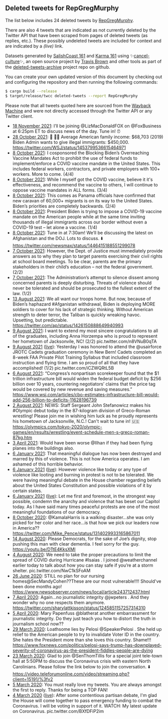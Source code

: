 ## Deleted tweets for RepGregMurphy

The list below includes 24 deleted tweets by
[RepGregMurphy](https://twitter.com/RepGregMurphy).

There are also 4 tweets that are indicated as not currently
deleted by the Twitter API that have been scraped from pages of deleted tweets (as replies, etc.).
These possibly undeleted tweets are included for context and are indicated by a _(live)_ link.


Datasets generated by [SalishCoast 161](https://twitter.com/SalishCoastA) and [Karma 161](https://twitter.com/KarmaOneSixOne)
using ✨[cancel-culture](https://github.com/travisbrown/cancel-culture)✨, an open source project by [Travis Brown](https://twitter.com/travisbrown) 
and other tools as part of the [deleted-tweets-archive](https://github.com/salcoast/deleted-tweets-archive/) project repo on github.

You can create your own updated version of this document by checking out and configuring the
repository and then running the following commands:

```bash
$ cargo build --release
$ target/release/twcc deleted-tweets --report RepGregMurphy
```

Please note that all tweets quoted here are sourced from the
[Wayback Machine](https://web.archive.org) and were not directly accessed through the Twitter API or
any Twitter client.

* [18 November 2021](https://web.archive.org/web/20211118231101/https://twitter.com/RepGregMurphy/status/1461471949905874951): I’ll be joining  @LizMacDonaldFOX  on  @FoxBusiness  at 6:25pm ET to discuss news of the day. Tune in! ⏰
* [28 October 2021](https://web.archive.org/web/20211028210216/https://twitter.com/RepGregMurphy/status/1453829437418508293): 🚨 🚨🚨 Average American family income: $68,703 (2019) Biden Admin wants to give illegal immigrants: $450,000. https://twitter.com/WSJ/status/1453799536615464971
* [ 8 October 2021](https://web.archive.org/web/20211008174334/https://twitter.com/RepGregMurphy/status/1446531687043764237): I cosponsored the Blocking Biden’s Overreaching Vaccine Mandates Act to prohibit the use of federal funds to implement/enforce a COVID vaccine mandate in the United States. This includes federal workers, contractors, and private employers with 100+ workers. More to come. (4/4)
* [ 8 October 2021](https://web.archive.org/web/20211008174334/https://twitter.com/RepGregMurphy/status/1446531687043764237): While I myself got the COVID vaccine, believe it it's effectiveness, and recommend the vaccine to others, I will continue to oppose vaccine mandates in ALL forms. (3/4)
* [ 8 October 2021](https://web.archive.org/web/20211008174334/https://twitter.com/RepGregMurphy/status/1446531687043764237): This comes as Panama officials have confirmed that new caravan of 60,000+ migrants is on its way to the United States. Biden’s priorities are completely backwards. (2/4)
* [ 8 October 2021](https://web.archive.org/web/20211008174334/https://twitter.com/RepGregMurphy/status/1446531687043764237): President Biden is trying to impose a COVID-19 vaccine mandate on the American people while at the same time inviting thousands of illegal immigrants across our border without even a COVID-19 test – let alone a vaccine. (1/4)
* [ 8 October 2021](https://web.archive.org/web/20211008110309/https://twitter.com/RepGregMurphy/status/1446430876724875273): Tune in at 7:30am! We’ll be discussing the latest on Afghanistan and the DOJ. Lots to discuss. ⬇️ https://twitter.com/newsmax/status/1446415188551299078
* [ 7 October 2021](https://web.archive.org/web/20211007202409/https://twitter.com/RepGregMurphy/status/1446209711188086784): However, the Dept. of Justice must immediately provide answers as to why they plan to target parents exercising their civil rights at school board meetings. To be clear, parents are the primary stakeholders in their child’s education – not the federal government. (2/2)
* [ 7 October 2021](https://web.archive.org/web/20211007202409/https://twitter.com/RepGregMurphy/status/1446209711188086784): The Administration’s attempt to silence dissent among concerned parents is deeply disturbing. Threats of violence should never be tolerated and should be prosecuted to the fullest extent of the law. (1/2)
* [13 August 2021](https://web.archive.org/web/20210813130704/https://twitter.com/RepGregMurphy/status/1426168214841700353): We all want our troops home. But now, because of Biden’s haphazard  #Afganistan  withdrawal, Biden is deploying MORE soldiers to cover for his lack of strategic thinking.  Without American strength to deter terror, the Taliban is quickly wreaking havoc. Upsetting, but predictable. https://twitter.com/ap/status/1426150888649940993
* [ 9 August 2021](https://web.archive.org/web/20210809173008/https://twitter.com/RepGregMurphy/status/1424785025028038660): I want to extend my most sincere congratulations to all of the graduates, including Anna Horzempa who is proud to represent her hometown of Jacksonvile, NC! (2/2) pic.twitter.com/n8VNuB0qTA
* [ 9 August 2021](https://web.archive.org/web/20210809173008/https://twitter.com/RepGregMurphy/status/1424785025028038660) ([live](https://twitter.com/RepGregMurphy/status/1424785011715227650)): Yesterday I was honored to attend the  @usairforce  JROTC Cadets graduation ceremony in New Bern! Cadets completed an 8-week FAA Private Pilot Training Syllabus that included classroom instruction and flying time. I am so proud of all that they have accomplished! (1/2) pic.twitter.com/iCZWQRtL5B
* [ 6 August 2021](https://web.archive.org/web/20210806183603/https://twitter.com/RepGregMurphy/status/1423633393242284040): “Congress’s nonpartisan scorekeeper found that the $1 trillion infrastructure bill would widen the federal budget deficit by $256 billion over 10 years, countering negotiators’ claims that the price tag would be covered by new revenue and saving measures.” https://www.wsj.com/articles/cbo-estimates-infrastructure-bill-would-add-256-billion-to-deficits-11628196739
* [ 2 August 2021](https://web.archive.org/web/20210802152817/https://twitter.com/RepGregMurphy/status/1422215897343746050): NEWS: Staff Sergeant John Stefanowicz makes his  #Olympic  debut today in the 87-kilogram division of Greco-Roman wrestling! Please join me in wishing him luck as he proudly represents his hometown of Jacksonville, N.C.! Can't wait to tune in! 🇺🇸 https://olympics.com/tokyo-2020/olympic-games/en/results/wrestling/event-schedule-men-s-greco-roman-87kg.htm
* [ 3 April 2021](https://web.archive.org/web/20210403165918/https://twitter.com/RepGregMurphy/status/1378391530763866123): Would have been worse  @Ilhan  if they had been flying planes into the buildings also.
* [ 6 January 2021](https://web.archive.org/web/20210106215340/https://twitter.com/RepGregMurphy/status/1346937898118090752): That meaningful dialogue has now been destroyed and marred by this of violence. This is not how America operates. I am ashamed of this horrible behavior.
* [ 6 January 2021](https://web.archive.org/web/20210106215340/https://twitter.com/RepGregMurphy/status/1346937898118090752) ([live](https://twitter.com/RepGregMurphy/status/1346937897191153664)): However violence like today or any type of violence like looting and burning in protest is not to be tolerated. We were having meaningful debate in the House chamber regarding beliefs about the United States Constitution and possible violations of it by certain states.
* [ 6 January 2021](https://web.archive.org/web/20210106215340/https://twitter.com/RepGregMurphy/status/1346937898118090752) ([live](https://twitter.com/RepGregMurphy/status/1346937896343908365)): Let me first and foremost, in the strongest way possible, condemn the anarchy and violence that has beset our Capitol today. As I have said many times peaceful protests are one of the most meaningful foundations of our democracy.
* [ 8 October 2020](https://web.archive.org/web/20201008023329/https://twitter.com/RepGregMurphy/status/1314030423635365890): @KamalaHarris  is a walking disaster...she was only picked for her color and her race...is that how we pick our leaders now in America?? https://twitter.com/Mike_Pence/status/1314029933165867011
* [14 August 2020](https://web.archive.org/web/20200814001655/https://twitter.com/RepGregMurphy/status/1294065061816934400): Please Democrats, for the sake of Joe’s dignity, stop pushing this man with clear dementia. I feel sorry for the guy. https://youtu.be/DTtE4KksXMI
* [ 4 August 2020](https://web.archive.org/web/20200804013214/https://twitter.com/RepGregMurphy/status/1290460304380506114): We need to take the proper precautions to limit the spread of COVID during Hurricane  #Isaias . I joined  @weatherchannel  earlier today to talk about how you can stay safe if you’re at a storm shelter. pic.twitter.com/NwC1kSFoAM
* [26 June 2020](https://web.archive.org/web/20200626120540/https://twitter.com/RepGregMurphy/status/1276484977073491968): STILL no plan for our nursing homes@SecMandyCohen??These are our most vulnerable!!!! Should've been done months ago! https://www.newsobserver.com/news/local/article243712437.html
* [ 7 April 2020](https://web.archive.org/web/20200407001518/https://twitter.com/RepGregMurphy/status/1247316722136297475): Again...no journalistic integrity  @jwpeters . And they wonder why no one respects them anymore. https://twitter.com/sharylattkisson/status/1245851157257314310
* [ 5 April 2020](https://web.archive.org/web/20200405211956/https://twitter.com/RepGregMurphy/status/1246901081407475714): Mary Papenfuss  @blatherat  another embarrassment for journalistic integrity. Do they just teach you how to distort the truth in journalism school now??
* [29 March 2020](https://web.archive.org/web/20200329214614/https://twitter.com/RepGregMurphy/status/1244378322110464005): Loathsome lies by Pelosi  @SpeakerPelosi . She held up relief to the American people to try to invalidate Voter ID in the country. She hates the President more than she loves this country. Shame!!! https://www.foxnews.com/politics/pelosi-says-trump-has-downplayed-severity-of-coronavirus-as-the-president-fiddles-people-are-dying
* [23 March 2020](https://web.archive.org/web/20200324044617/https://twitter.com/RepGregMurphy/status/1242204527744425984): Glad to join  @SenThomTillis  for a special joint tele-town hall at 5:50PM to discuss the Coronavirus crisis with eastern North Carolinians. Please follow the link below to join the conversation. ⬇️   https://video.teleforumonline.com/video/streaming.php?client=15191/%3fv2
* [ 5 March 2020](https://web.archive.org/web/20200305011604/https://twitter.com/RepGregMurphy/status/1235368339888844802): You must really love my tweets. You are always amongst the first to reply. Thanks for being a TOP FAN!
* [ 4 March 2020](https://web.archive.org/web/20200305011604/https://twitter.com/RepGregMurphy/status/1235368339888844802) ([live](https://twitter.com/RepGregMurphy/status/1235318046052536321)): After some contentious partisan debate, I'm glad the House will come together to pass emergency funding to combat the Coronavirus. I will be voting in support of it.  WATCH: My latest update on Coronavirus. pic.twitter.com/BXfDFiP2im
